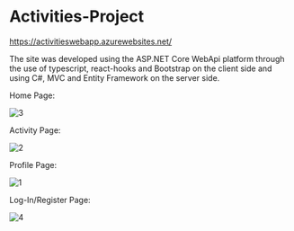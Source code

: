 # Activities-Project

https://activitieswebapp.azurewebsites.net/

The site was developed using the ASP.NET Core WebApi platform through the use of typescript, react-hooks and Bootstrap on the client side and using C#, MVC and Entity Framework on the server side.

Home Page:

![3](https://user-images.githubusercontent.com/55385057/67158427-8701a800-f340-11e9-8d28-aa520120ae20.JPG)

Activity Page:

![2](https://user-images.githubusercontent.com/55385057/67158426-8701a800-f340-11e9-94dc-12465e9453c4.JPG)

Profile Page:

![1](https://user-images.githubusercontent.com/55385057/67158425-8701a800-f340-11e9-9644-af26b5c0edd5.JPG)

Log-In/Register Page:

![4](https://user-images.githubusercontent.com/55385057/67158441-b3b5bf80-f340-11e9-8b5a-a8087c5efef2.JPG)




